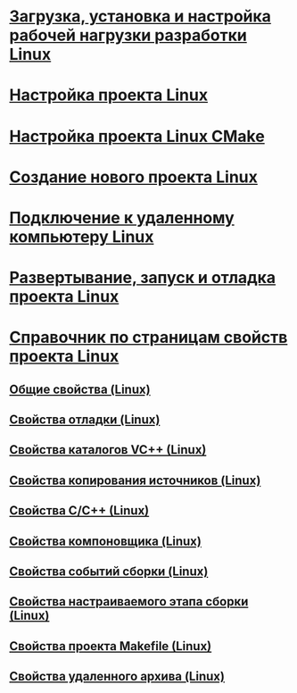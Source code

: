 # [Загрузка, установка и настройка рабочей нагрузки разработки Linux](download-install-and-setup-the-linux-development-workload.md)
# [Настройка проекта Linux](configure-a-linux-project.md)
# [Настройка проекта Linux CMake](cmake-linux-project.md)
# [Создание нового проекта Linux](create-a-new-linux-project.md)
# [Подключение к удаленному компьютеру Linux](connect-to-your-remote-linux-computer.md)
# [Развертывание, запуск и отладка проекта Linux](deploy-run-and-debug-your-linux-project.md)
# [Справочник по страницам свойств проекта Linux](prop-pages-linux.md)
## [Общие свойства (Linux)](prop-pages/general-linux.md)
## [Свойства отладки (Linux)](prop-pages/debugging-linux.md)
## [Свойства каталогов VC++ (Linux)](prop-pages/directories-linux.md)
## [Свойства копирования источников (Linux)](prop-pages/copy-sources-project.md)
## [Свойства C/C++ (Linux)](prop-pages/c-cpp-linux.md)
## [Свойства компоновщика (Linux)](prop-pages/linker-linux.md)
## [Свойства событий сборки (Linux)](prop-pages/build-events-linux.md)
## [Свойства настраиваемого этапа сборки (Linux)](prop-pages/custom-build-step-linux.md)
## [Свойства проекта Makefile (Linux)](prop-pages/makefile-linux.md)
## [Свойства удаленного архива (Linux)](prop-pages/remote-ar-linux.md)